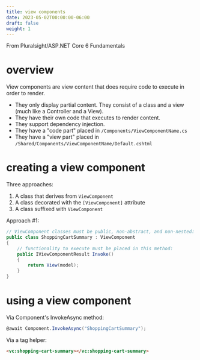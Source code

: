 ```yaml
---
title: view components
date: 2023-05-02T00:00:00-06:00
draft: false
weight: 1
---
```


From Pluralsight/ASP.NET Core 6 Fundamentals

# overview
View components are view content that does require code to execute in order to render.
- They only display partial content.  They consist of a class and a view (much like a Controller and a View).
- They have their own code that executes to render content.
- They support dependency injection.
- They have a "code part" placed in `/Components/ViewComponentName.cs`
- They have a "view part" placed in `/Shared/Components/ViewComponentName/Default.cshtml`

# creating a view component
Three approaches:
1. A class that derives from `ViewComponent`
2. A class decorated with the `[ViewComponent]` attribute
3. A class suffixed with `ViewComponent`

Approach #1:
```cs
// ViewComponent classes must be public, non-abstract, and non-nested:
public class ShoppingCartSummary : ViewComponent
{
    // functionality to execute must be placed in this method:
    public IViewComponentResult Invoke()
    {
        return View(model);
    }
}
```
# using a view component
Via Component's InvokeAsync method:
```cs
@await Component.InvokeAsync("ShoppingCartSummary");
```

Via a tag helper:
```html
<vc:shopping-cart-summary></vc:shopping-cart-summary>
```
